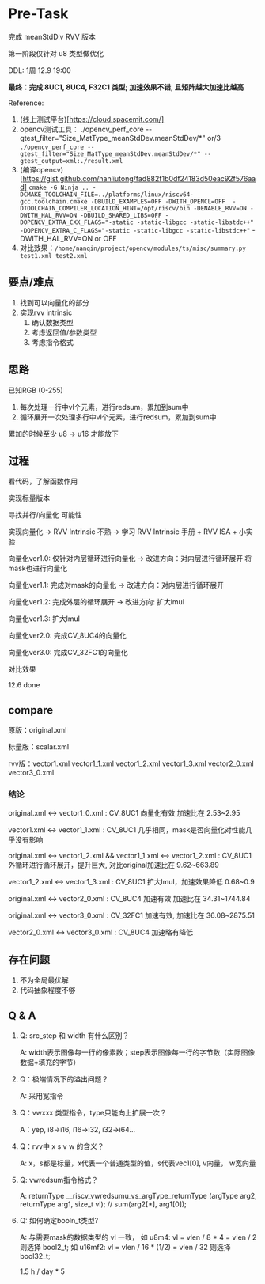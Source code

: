 # Pre-Task

完成 meanStdDiv RVV 版本

第一阶段仅针对 u8 类型做优化

DDL: 1周 12.9 19:00

**最终：完成 8UC1, 8UC4, F32C1 类型; 加速效果不错, 且矩阵越大加速比越高**

Reference:
1. (线上测试平台)[https://cloud.spacemit.com/]
2. opencv测试工具： ./opencv_perf_core --gtest_filter="Size_MatType_meanStdDev.meanStdDev/*" or/3 `./opencv_perf_core --gtest_filter="Size_MatType_meanStdDev.meanStdDev/*" --gtest_output=xml:./result.xml`
3. (编译opencv)[https://gist.github.com/hanliutong/fad882f1b0df24183d50eac92f576aad]
   `cmake -G Ninja .. -DCMAKE_TOOLCHAIN_FILE=../platforms/linux/riscv64-gcc.toolchain.cmake -DBUILD_EXAMPLES=OFF -DWITH_OPENCL=OFF  -DTOOLCHAIN_COMPILER_LOCATION_HINT=/opt/riscv/bin -DENABLE_RVV=ON -DWITH_HAL_RVV=ON -DBUILD_SHARED_LIBS=OFF -DOPENCV_EXTRA_CXX_FLAGS="-static -static-libgcc -static-libstdc++" -DOPENCV_EXTRA_C_FLAGS="-static -static-libgcc -static-libstdc++"`
    -DWITH_HAL_RVV=ON or OFF
4. 对比效果：`/home/nanqin/project/opencv/modules/ts/misc/summary.py test1.xml test2.xml`

## 要点/难点
1. 找到可以向量化的部分 
2. 实现rvv intrinsic
   1. 确认数据类型
   2. 考虑返回值/参数类型
   3. 考虑指令格式

## 思路

已知RGB (0-255)

1. 每次处理一行中vl个元素，进行redsum，累加到sum中
2. 循环展开一次处理多行中vl个元素，进行redsum，累加到sum中

累加的时候至少 u8 -> u16 才能放下

## 过程

看代码，了解函数作用

实现标量版本

寻找并行/向量化 可能性

实现向量化 -> RVV Intrinsic 不熟 -> 学习 RVV Intrinsic 手册 + RVV ISA + 小实验

向量化ver1.0: 仅针对内层循环进行向量化 -> 改进方向：对内层进行循环展开 将mask也进行向量化

向量化ver1.1: 完成对mask的向量化 -> 改进方向：对内层进行循环展开

向量化ver1.2: 完成外层的循环展开 -> 改进方向: 扩大lmul

向量化ver1.3: 扩大lmul

向量化ver2.0: 完成CV_8UC4的向量化

向量化ver3.0: 完成CV_32FC1的向量化

对比效果

12.6 done
   
## compare

原版：original.xml

标量版：scalar.xml

rvv版：vector1.xml vector1_1.xml vector1_2.xml vector1_3.xml vector2_0.xml vector3_0.xml

### 结论

original.xml <-> vector1_0.xml : CV_8UC1 向量化有效 加速比在 2.53~2.95

vector1.xml <-> vector1_1.xml : CV_8UC1 几乎相同，mask是否向量化对性能几乎没有影响

original.xml <-> vector1_2.xml && vector1_1.xml <-> vector1_2.xml : CV_8UC1 外循环进行循环展开，提升巨大, 对比original加速比在 9.62~663.89

vector1_2.xml <-> vector1_3.xml : CV_8UC1 扩大lmul，加速效果降低 0.68~0.9

original.xml <-> vector2_0.xml : CV_8UC4 加速有效 加速比在 34.31~1744.84

original.xml <-> vector3_0.xml : CV_32FC1 加速有效, 加速比在 36.08~2875.51

vector2_0.xml <-> vector3_0.xml : CV_8UC4 加速略有降低

## 存在问题

1. 不为全局最优解
2. 代码抽象程度不够

## Q & A

1. Q: src_step 和 width 有什么区别？

    A: width表示图像每一行的像素数；step表示图像每一行的字节数（实际图像数据+填充的字节）

2. Q：极端情况下的溢出问题？

    A: 采用宽指令

3. Q：vwxxx 类型指令，type只能向上扩展一次？

    A：yep, i8->i16, i16->i32, i32->i64...

4. Q：rvv中 x s v w 的含义？ 
    
    A: x，s都是标量，x代表一个普通类型的值，s代表vec1[0], v向量， w宽向量

5. Q: vwredsum指令格式？
   
    A: returnType __riscv_vwredsumu_vs_argType_returnType (argType arg2, returnType arg1, size_t vl);  // sum(arg2[*], arg1[0]); 

6. Q: 如何确定booln_t类型?
    
    A: 与需要mask的数据类型的 vl 一致， 如 u8m4: vl = vlen / 8 * 4 = vlen / 2 则选择 bool2_t; 如 u16mf2: vl = vlen / 16 * (1/2) = vlen / 32 则选择 bool32_t;

    1.5 h / day * 5